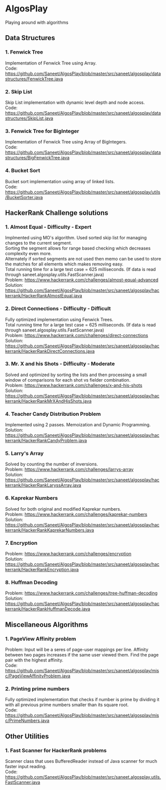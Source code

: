 # AlgosPlay
Playing around with algorithms

## Data Structures

### 1. Fenwick Tree
Implementation of Fenwick Tree using Array.<br />
Code: https://github.com/Saneet/AlgosPlay/blob/master/src/saneet/algosplay/datastructures/FenwickTree.java

### 2. Skip List
Skip List implementation with dynamic level depth and node access.<br />
Code: https://github.com/Saneet/AlgosPlay/blob/master/src/saneet/algosplay/datastructures/SkipList.java

### 3. Fenwick Tree for BigInteger
Implementation of Fenwick Tree using Array of BigIntegers.<br />
Code: https://github.com/Saneet/AlgosPlay/blob/master/src/saneet/algosplay/datastructures/BigFenwickTree.java

### 4. Bucket Sort
Bucket sort implementation using array of linked lists.<br />
Code: https://github.com/Saneet/AlgosPlay/blob/master/src/saneet/algosplay/utils/BucketSorter.java

## HackerRank Challenge solutions

### 1. Almost Equal - Difficulty - Expert
Implmented using MO's algorithm. Used sorted skip list for managing changes to the current segment.<br />
Sorting the segment allows for range based checking which decreases complexity even more.<br />
Alternately if sorted segments are not used then memo can be used to store the matches for all elements which makes removing easy.<br />
Total running time for a large test case = 625 milliseconds. (If data is read through saneet.algosplay.utils.FastScanner.java) <br />
Problem: https://www.hackerrank.com/challenges/almost-equal-advanced<br />
Solution: https://github.com/Saneet/AlgosPlay/blob/master/src/saneet/algosplay/hackerrank/HackerRankAlmostEqual.java

### 2. Direct Connections - Difficulty - Difficult
Fully optimized implementation using Fenwick Trees.<br />
Total running time for a large test case = 625 milliseconds. (If data is read through saneet.algosplay.utils.FastScanner.java) <br />
Problem: https://www.hackerrank.com/challenges/direct-connections<br />
Solution: https://github.com/Saneet/AlgosPlay/blob/master/src/saneet/algosplay/hackerrank/HackerRankDirectConnections.java

### 3. Mr. X and his Shots - Difficulty - Moderate
Solved and optimized by sorting the lists and then processing a small window of
comparisons for each shot vs fielder combination.<br />
Problem: https://www.hackerrank.com/challenges/x-and-his-shots<br />
Solution: https://github.com/Saneet/AlgosPlay/blob/master/src/saneet/algosplay/hackerrank/HackerRankMrXAndHisShots.java

### 4. Teacher Candy Distribution Problem
Implemented using 2 passes. Memoization and Dynamic Programming.<br />
Solution: https://github.com/Saneet/AlgosPlay/blob/master/src/saneet/algosplay/hackerrank/HackerRankCandyProblem.java

### 5. Larry's Array
Solved by counting the number of inversions.<br />
Problem: https://www.hackerrank.com/challenges/larrys-array<br />
Solution: https://github.com/Saneet/AlgosPlay/blob/master/src/saneet/algosplay/hackerrank/HackerRankLaryssArray.java

### 6. Kaprekar Numbers
Solved for both original and modified Kaprekar numbers.<br />
Problem: https://www.hackerrank.com/challenges/kaprekar-numbers<br />
Solution: https://github.com/Saneet/AlgosPlay/blob/master/src/saneet/algosplay/hackerrank/HackerRankKaprekarNumbers.java

### 7. Encryption
Problem: https://www.hackerrank.com/challenges/encryption<br />
Solution: https://github.com/Saneet/AlgosPlay/blob/master/src/saneet/algosplay/hackerrank/HackerRankEncryption.java

### 8. Huffman Decoding
Problem: https://www.hackerrank.com/challenges/tree-huffman-decoding<br />
Solution: https://github.com/Saneet/AlgosPlay/blob/master/src/saneet/algosplay/hackerrank/HackerRankHuffmanDecode.java

## Miscellaneous Algorithms

### 1. PageView Affinity problem
Problem: Input will be a seres of page-user mappings per line.
Affinity between two pages increases if the same user viewed them.
Find the page pair with the highest affinity.<br />
Code: https://github.com/Saneet/AlgosPlay/blob/master/src/saneet/algosplay/misc/PageViewAffinityProblem.java

### 2. Printing prime numbers
Fully optimized implementation that checks if number is prime by dividing it with all
previous prime numbers smaller than its square root.<br />
Code: https://github.com/Saneet/AlgosPlay/blob/master/src/saneet/algosplay/misc/PrimeNumbers.java

## Other Utilities

### 1. Fast Scanner for HackerRank problems
Scanner class that uses BufferedReader instead of Java scanner for much faster input reading.<br />
Code: https://github.com/Saneet/AlgosPlay/blob/master/src/saneet.algosplay.utils.FastScanner.java